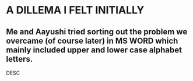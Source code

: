 # A DILLEMA I FELT INITIALLY
## Me and Aayushi tried sorting out the problem we overcame (of course later) in MS WORD which mainly included upper and lower case alphabet letters.

DESC
